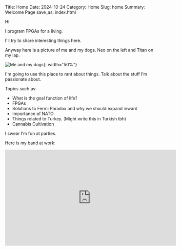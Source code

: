 Title: Home
Date: 2024-10-24
Category: Home
Slug: home
Summary: Welcome Page
save_as: index.html

Hi. 



I program FPGAs for a living. 

I'll try to share interesting things here.

Anyway here is a picture of me and my dogs. Neo on the left and Titan on my lap.

![Me and my dogs]({attach}images/me_titan_neo.jpg){: width="50%"}

I'm going to use this place to rant about things. Talk about the stuff I'm passionate about.

Topics such as: 

* What is the goal function of life? 
* FPGAs
* Solutions to Fermi Paradox and why we should expand inward
* Importance of NATO
* Things related to Turkey. (Might write this in Turkish tbh) 
* Cannabis Cultivation

I swear I'm fun at parties.



Here is my band at work:

<iframe width="560" height="315" src="https://www.youtube.com/embed/5RNWaPaYK4g?si=vbzKi53cam3zRcMV" title="YouTube video player" frameborder="0" allow="accelerometer; autoplay; clipboard-write; encrypted-media; gyroscope; picture-in-picture; web-share" referrerpolicy="strict-origin-when-cross-origin" allowfullscreen></iframe>

